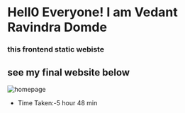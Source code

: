 # Hell0  Everyone! I am Vedant Ravindra Domde

### this frontend static webiste

## see my final website below

![homepage](homepage.jpg.png)

- Time Taken:-5 hour 48 min

